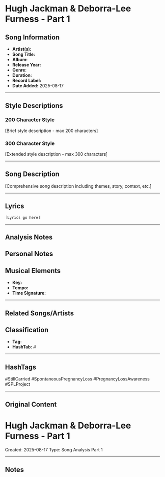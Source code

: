 # Hugh Jackman & Deborra-Lee Furness - Part 1

## Song Information
- **Artist(s):** 
- **Song Title:** 
- **Album:** 
- **Release Year:** 
- **Genre:** 
- **Duration:** 
- **Record Label:** 
- **Date Added:** 2025-08-17

---

## Style Descriptions
### 200 Character Style
[Brief style description - max 200 characters]

### 300 Character Style  
[Extended style description - max 300 characters]

---

## Song Description
[Comprehensive song description including themes, story, context, etc.]

---

## Lyrics
```
[Lyrics go here]
```

---

## Analysis Notes


## Personal Notes


## Musical Elements
- **Key:** 
- **Tempo:** 
- **Time Signature:** 

---

## Related Songs/Artists


## Classification
- **Tag:** 
- **HashTab:** #

---

## HashTags
#StillCarried #SpontaneousPregnancyLoss #PregnancyLossAwareness #SPLProject

---

## Original Content
# Hugh Jackman & Deborra-Lee Furness - Part 1





Created: 2025-08-17
Type: Song Analysis Part 1

---

## Notes


